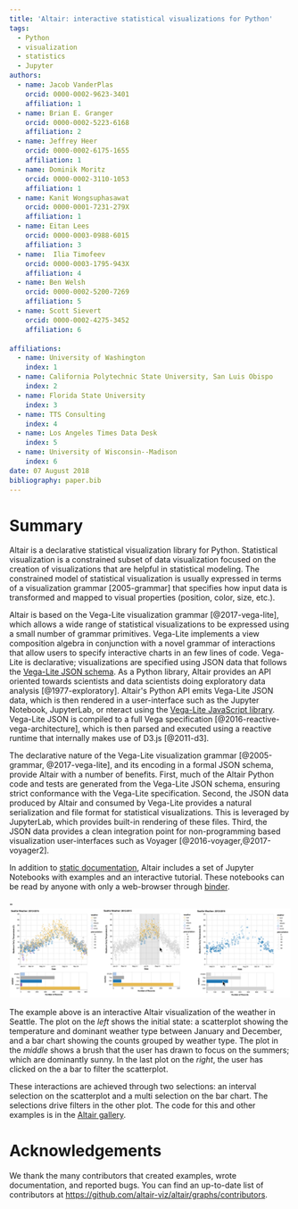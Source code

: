 ```yaml
---
title: 'Altair: interactive statistical visualizations for Python'
tags:
  - Python
  - visualization
  - statistics
  - Jupyter
authors:
  - name: Jacob VanderPlas
    orcid: 0000-0002-9623-3401
    affiliation: 1
  - name: Brian E. Granger
    orcid: 0000-0002-5223-6168
    affiliation: 2
  - name: Jeffrey Heer
    orcid: 0000-0002-6175-1655
    affiliation: 1
  - name: Dominik Moritz
    orcid: 0000-0002-3110-1053
    affiliation: 1
  - name: Kanit Wongsuphasawat
    orcid: 0000-0001-7231-279X
    affiliation: 1
  - name: Eitan Lees
    orcid: 0000-0003-0988-6015
    affiliation: 3
  - name:  Ilia Timofeev
    orcid: 0000-0003-1795-943X
    affiliation: 4
  - name: Ben Welsh
    orcid: 0000-0002-5200-7269
    affiliation: 5
  - name: Scott Sievert
    orcid: 0000-0002-4275-3452
    affiliation: 6
    
affiliations:
  - name: University of Washington
    index: 1
  - name: California Polytechnic State University, San Luis Obispo
    index: 2
  - name: Florida State University
    index: 3
  - name: TTS Consulting
    index: 4
  - name: Los Angeles Times Data Desk
    index: 5
  - name: University of Wisconsin--Madison
    index: 6
date: 07 August 2018
bibliography: paper.bib
---
```


# Summary

Altair is a declarative statistical visualization library for Python.
Statistical visualization is a constrained subset of data visualization focused on the creation of visualizations
that are helpful in statistical modeling. The constrained model of statistical visualization is usually expressed
in terms of a visualization grammar [2005-grammar] that specifies how input data is transformed and mapped to visual
properties (position, color, size, etc.).

Altair is based on the Vega-Lite visualization grammar [@2017-vega-lite], which allows a wide range of statistical
visualizations to be expressed using a small number of grammar primitives. Vega-Lite implements a view composition
algebra in conjunction with a novel grammar of interactions that allow users to specify interactive charts in an few
lines of code. Vega-Lite is declarative; visualizations are specified using JSON data that follows the
[Vega-Lite JSON schema](https://github.com/vega/schema). As a Python library, Altair provides an API oriented towards
scientists and data scientists doing exploratory data analysis [@1977-exploratory]. Altair's Python API emits Vega-Lite
JSON data, which is then rendered in a user-interface such as the Jupyter Notebook, JupyterLab, or nteract using the
[Vega-Lite JavaScript library](https://vega.github.io/vega-lite/). Vega-Lite JSON is compiled to a full Vega
specification [@2016-reactive-vega-architecture], which is then parsed and executed using a reactive runtime that
internally makes use of D3.js [@2011-d3]. 

The declarative nature of the Vega-Lite visualization grammar [@2005-grammar, @2017-vega-lite], and its encoding in a
formal JSON schema, provide Altair with a number of benefits. First, much of the Altair Python code and tests are
generated from the Vega-Lite JSON schema, ensuring strict conformance with the Vega-Lite specification. Second, the JSON
data produced by Altair and consumed by Vega-Lite provides a natural serialization and file format for statistical
visualizations. This is leveraged by JupyterLab, which provides built-in rendering of these files. Third, the JSON data 
provides a clean integration point for non-programming based visualization user-interfaces such as Voyager
[@2016-voyager,@2017-voyager2].

In addition to [static documentation](https://altair-viz.github.io/), Altair includes a set of Jupyter Notebooks with
examples and an interactive tutorial. These notebooks can be read by anyone with only a web-browser through
[binder](https://mybinder.org/).

-![Seattle Weather Interactive Visualization](seattle_weather_interactive.png)

The example above is an interactive Altair visualization of the weather in Seattle. The plot on the *left* shows the
initial state: a scatterplot showing the temperature and dominant weather type between January and December, and a bar
chart showing the counts grouped by weather type. The plot in the *middle* shows a brush that the user has drawn to
focus on the summers; which are dominantly sunny. In the last plot on the *right*, the user has clicked on the a bar
to filter the scatterplot.

These interactions are achieved through two selections: an interval selection on the scatterplot and a multi selection
on the bar chart. The selections drive filters in the other plot. The code for this and other examples is in the
[Altair gallery](https://altair-viz.github.io/gallery/).

# Acknowledgements

We thank the many contributors that created examples, wrote documentation, and reported bugs. You can find an up-to-date
list of contributors at https://github.com/altair-viz/altair/graphs/contributors.
